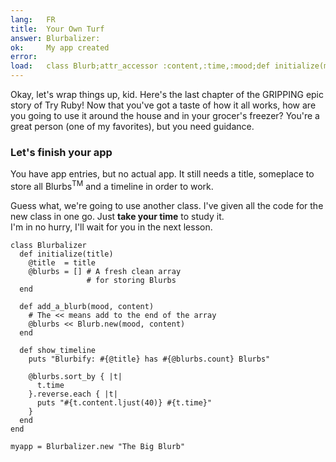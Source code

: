 ```yaml
---
lang:   FR
title:  Your Own Turf
answer: Blurbalizer:
ok:     My app created
error:
load:   class Blurb;attr_accessor :content,:time,:mood;def initialize(mood, content="");@time=Time.now;@content=content[0..39];@mood=mood;end;end
---
```


Okay, let's wrap things up, kid. Here's the last chapter of the GRIPPING epic story of Try Ruby!
Now that you've got a taste of how it all works, how are you going to use it around the house
and in your grocer's freezer?
You're a great person (one of my favorites), but you need guidance.

### Let's finish your app
You have app entries, but no actual app.
It still needs a title, someplace to store all Blurbs<sup>TM</sup> and a timeline in order to work.

Guess what, we're going to use another class. I've given all the code for the new class in one go.
Just __take your time__ to study it.  
I'm in no hurry, I'll wait for you in the next lesson.

    class Blurbalizer
      def initialize(title)
        @title  = title
        @blurbs = [] # A fresh clean array
                     # for storing Blurbs
      end
      
      def add_a_blurb(mood, content)
        # The << means add to the end of the array
        @blurbs << Blurb.new(mood, content)
      end
      
      def show_timeline
        puts "Blurbify: #{@title} has #{@blurbs.count} Blurbs"
        
        @blurbs.sort_by { |t|
          t.time
        }.reverse.each { |t|
          puts "#{t.content.ljust(40)} #{t.time}"
        }
      end
    end
    
    myapp = Blurbalizer.new "The Big Blurb"
